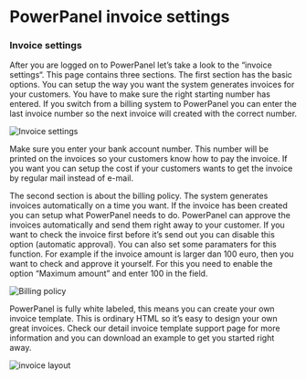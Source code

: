 # PowerPanel invoice settings

### Invoice settings

After you are logged on to PowerPanel let’s take a look to the “invoice settings“. This page contains three sections. The first section has the basic options. You can setup the way you want the system generates invoices for your customers. You have to make sure the right starting number has entered. If you switch from a billing system to PowerPanel you can enter the last invoice number so the next invoice will created with the correct number.

![Invoice settings](/supportpages/images/invoice_basic_settings.png)

Make sure you enter your bank account number. This number will be printed on the invoices so your customers know how to pay the invoice. If you want you can setup the cost if your customers wants to get the invoice by regular mail instead of e-mail.

The second section is about the billing policy. The system generates invoices automatically on a time you want. If the invoice has been created you can setup what PowerPanel needs to do. PowerPanel can approve the invoices automatically and send them right away to your customer. If you want to check the invoice first before it’s send out you can disable this option (automatic approval). You can also set some paramaters for this function. For example if the invoice amount is larger dan 100 euro, then you want to check and approve it yourself. For this you need to enable the option “Maximum amount” and enter 100 in the field.

![Billing policy](/supportpages/images/invoice_billing_policy.png)

PowerPanel is fully white labeled, this means you can create your own invoice template. This is ordinary HTML so it’s easy to design your own great invoices. Check our detail invoice template support page for more information and you can download an example to get you started right away.

![invoice layout](/supportpages/images/invoice_layout.png)

